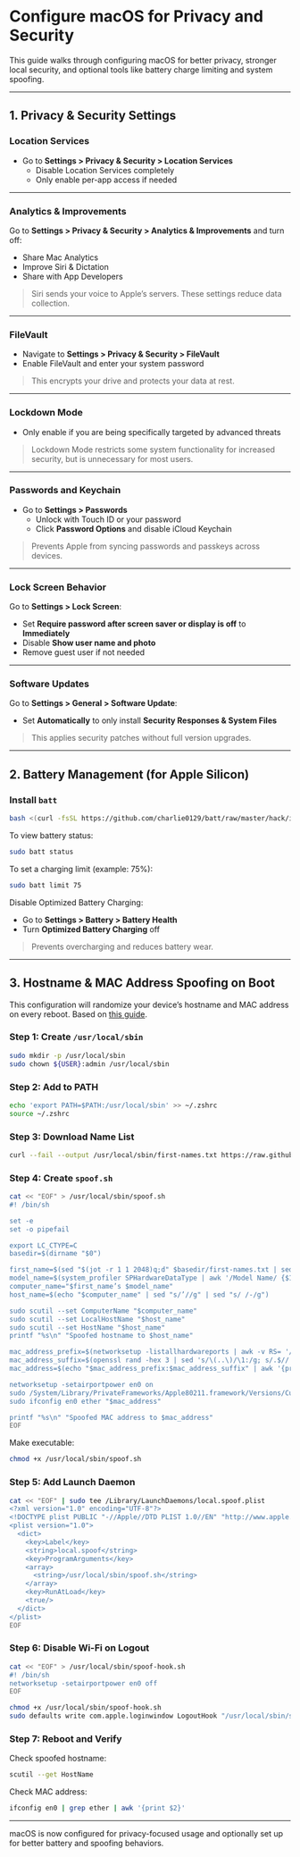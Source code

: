 <!--
Title: Configure macOS for Privacy and Security
Description: Harden macOS with focused system settings, optional tools, and persistent hostname/MAC spoofing.
Author: Abhiram S
Contributors: Abhiram S
Publication date: 2025-07-07T00:00:00.000Z
Listed: true
-->

# Configure macOS for Privacy and Security

This guide walks through configuring macOS for better privacy, stronger local security, and optional tools like battery charge limiting and system spoofing.

---

## 1. Privacy & Security Settings

### Location Services

- Go to **Settings > Privacy & Security > Location Services**
  - Disable Location Services completely
  - Only enable per-app access if needed

---

### Analytics & Improvements

Go to **Settings > Privacy & Security > Analytics & Improvements** and turn off:

- Share Mac Analytics
- Improve Siri & Dictation
- Share with App Developers

> Siri sends your voice to Apple’s servers. These settings reduce data collection.

---

### FileVault

- Navigate to **Settings > Privacy & Security > FileVault**
- Enable FileVault and enter your system password

> This encrypts your drive and protects your data at rest.

---

### Lockdown Mode

- Only enable if you are being specifically targeted by advanced threats

> Lockdown Mode restricts some system functionality for increased security, but is unnecessary for most users.

---

### Passwords and Keychain

- Go to **Settings > Passwords**
  - Unlock with Touch ID or your password
  - Click **Password Options** and disable iCloud Keychain

> Prevents Apple from syncing passwords and passkeys across devices.

---

### Lock Screen Behavior

Go to **Settings > Lock Screen**:

- Set **Require password after screen saver or display is off** to **Immediately**
- Disable **Show user name and photo**
- Remove guest user if not needed

---

### Software Updates

Go to **Settings > General > Software Update**:

- Set **Automatically** to only install **Security Responses & System Files**

> This applies security patches without full version upgrades.

---

## 2. Battery Management (for Apple Silicon)

### Install `batt`

```bash
bash <(curl -fsSL https://github.com/charlie0129/batt/raw/master/hack/install.sh)
```

To view battery status:

```bash
sudo batt status
```

To set a charging limit (example: 75%):

```bash
sudo batt limit 75
```

Disable Optimized Battery Charging:

- Go to **Settings > Battery > Battery Health**
- Turn **Optimized Battery Charging** off

> Prevents overcharging and reduces battery wear.

---

## 3. Hostname & MAC Address Spoofing on Boot

This configuration will randomize your device’s hostname and MAC address on every reboot. Based on [this guide](https://github.com/sunknudsen/guides/tree/main/archive/how-to-spoof-mac-address-and-hostname-automatically-at-boot-on-macos).

### Step 1: Create `/usr/local/sbin`

```bash
sudo mkdir -p /usr/local/sbin
sudo chown ${USER}:admin /usr/local/sbin
```

### Step 2: Add to PATH

```bash
echo 'export PATH=$PATH:/usr/local/sbin' >> ~/.zshrc
source ~/.zshrc
```

### Step 3: Download Name List

```bash
curl --fail --output /usr/local/sbin/first-names.txt https://raw.githubusercontent.com/sunknudsen/privacy-guides/main/archive/how-to-spoof-mac-address-and-hostname-automatically-at-boot-on-macos/first-names.txt
```

### Step 4: Create `spoof.sh`

```bash
cat << "EOF" > /usr/local/sbin/spoof.sh
#! /bin/sh

set -e
set -o pipefail

export LC_CTYPE=C
basedir=$(dirname "$0")

first_name=$(sed "$(jot -r 1 1 2048)q;d" $basedir/first-names.txt | sed 's/[^a-zA-Z]//g')
model_name=$(system_profiler SPHardwareDataType | awk '/Model Name/ {$1=$2=""; print $0}' | sed 's/^[ ]*//')
computer_name="$first_name’s $model_name"
host_name=$(echo "$computer_name" | sed "s/’//g" | sed "s/ /-/g")

sudo scutil --set ComputerName "$computer_name"
sudo scutil --set LocalHostName "$host_name"
sudo scutil --set HostName "$host_name"
printf "%s\n" "Spoofed hostname to $host_name"

mac_address_prefix=$(networksetup -listallhardwareports | awk -v RS= '/en0/{print $NF}' | head -c 8)
mac_address_suffix=$(openssl rand -hex 3 | sed 's/\(..\)/\1:/g; s/.$//')
mac_address=$(echo "$mac_address_prefix:$mac_address_suffix" | awk '{print tolower($0)}')

networksetup -setairportpower en0 on
sudo /System/Library/PrivateFrameworks/Apple80211.framework/Versions/Current/Resources/airport --disassociate
sudo ifconfig en0 ether "$mac_address"

printf "%s\n" "Spoofed MAC address to $mac_address"
EOF
```

Make executable:

```bash
chmod +x /usr/local/sbin/spoof.sh
```

### Step 5: Add Launch Daemon

```bash
cat << "EOF" | sudo tee /Library/LaunchDaemons/local.spoof.plist
<?xml version="1.0" encoding="UTF-8"?>
<!DOCTYPE plist PUBLIC "-//Apple//DTD PLIST 1.0//EN" "http://www.apple.com/DTDs/PropertyList-1.0.dtd">
<plist version="1.0">
  <dict>
    <key>Label</key>
    <string>local.spoof</string>
    <key>ProgramArguments</key>
    <array>
      <string>/usr/local/sbin/spoof.sh</string>
    </array>
    <key>RunAtLoad</key>
    <true/>
  </dict>
</plist>
EOF
```

### Step 6: Disable Wi-Fi on Logout

```bash
cat << "EOF" > /usr/local/sbin/spoof-hook.sh
#! /bin/sh
networksetup -setairportpower en0 off
EOF

chmod +x /usr/local/sbin/spoof-hook.sh
sudo defaults write com.apple.loginwindow LogoutHook "/usr/local/sbin/spoof-hook.sh"
```

### Step 7: Reboot and Verify

Check spoofed hostname:

```bash
scutil --get HostName
```

Check MAC address:

```bash
ifconfig en0 | grep ether | awk '{print $2}'
```

---

macOS is now configured for privacy-focused usage and optionally set up for better battery and spoofing behaviors.
